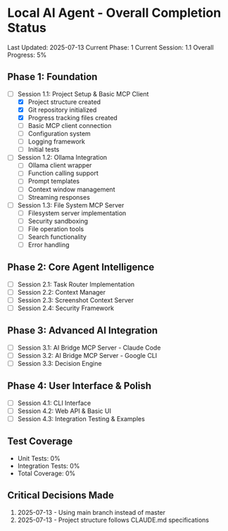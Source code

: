 # Local AI Agent - Overall Completion Status

Last Updated: 2025-07-13
Current Phase: 1
Current Session: 1.1
Overall Progress: 5%

## Phase 1: Foundation
- [ ] Session 1.1: Project Setup & Basic MCP Client
  - [x] Project structure created
  - [x] Git repository initialized
  - [x] Progress tracking files created
  - [ ] Basic MCP client connection
  - [ ] Configuration system
  - [ ] Logging framework
  - [ ] Initial tests
- [ ] Session 1.2: Ollama Integration
  - [ ] Ollama client wrapper
  - [ ] Function calling support
  - [ ] Prompt templates
  - [ ] Context window management
  - [ ] Streaming responses
- [ ] Session 1.3: File System MCP Server
  - [ ] Filesystem server implementation
  - [ ] Security sandboxing
  - [ ] File operation tools
  - [ ] Search functionality
  - [ ] Error handling

## Phase 2: Core Agent Intelligence
- [ ] Session 2.1: Task Router Implementation
- [ ] Session 2.2: Context Manager
- [ ] Session 2.3: Screenshot Context Server
- [ ] Session 2.4: Security Framework

## Phase 3: Advanced AI Integration
- [ ] Session 3.1: AI Bridge MCP Server - Claude Code
- [ ] Session 3.2: AI Bridge MCP Server - Google CLI
- [ ] Session 3.3: Decision Engine

## Phase 4: User Interface & Polish
- [ ] Session 4.1: CLI Interface
- [ ] Session 4.2: Web API & Basic UI
- [ ] Session 4.3: Integration Testing & Examples

## Test Coverage
- Unit Tests: 0%
- Integration Tests: 0%
- Total Coverage: 0%

## Critical Decisions Made
1. 2025-07-13 - Using main branch instead of master
2. 2025-07-13 - Project structure follows CLAUDE.md specifications